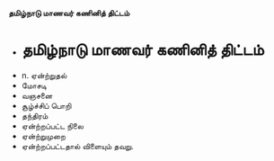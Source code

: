 **தமிழ்நாடு மாணவர் கணினித் திட்டம்**
- # தமிழ்நாடு மாணவர் கணினித் திட்டம்
- n. ஏன்ற்றுதல்
- மோசடி
- வஞசனை
- சூழ்ச்சிப் பொறி
- தந்திரம்
- ஏன்ற்றப்பட்ட நிலை
- ஏன்ற்றுமுறை
- ஏன்ற்றப்பட்டதால் விளையும் தவறு.

